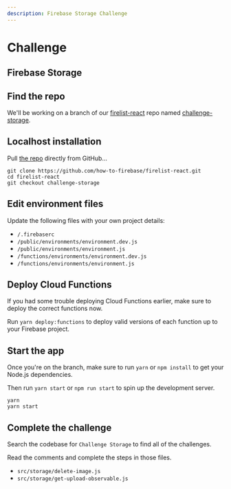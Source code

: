 ```yaml
---
description: Firebase Storage Challenge
---
```


# Challenge

## Firebase Storage

## Find the repo

We'll be working on a branch of our [firelist-react](https://github.com/how-to-firebase/firelist-react) repo named [challenge-storage](https://github.com/how-to-firebase/firelist-react/tree/challenge-storage).

## Localhost installation

Pull [the repo](https://github.com/how-to-firebase/firelist-react) directly from GitHub...

```text
git clone https://github.com/how-to-firebase/firelist-react.git
cd firelist-react
git checkout challenge-storage
```

## Edit environment files

Update the following files with your own project details:

* `/.firebaserc`
* `/public/environments/environment.dev.js`
* `/public/environments/environment.js`
* `/functions/environments/environment.dev.js`
* `/functions/environments/environment.js`

## Deploy Cloud Functions

If you had some trouble deploying Cloud Functions earlier, make sure to deploy the correct functions now.

Run `yarn deploy:functions` to deploy valid versions of each function up to your Firebase project.

## Start the app

Once you're on the branch, make sure to run `yarn` or `npm install` to get your Node.js dependencies.

Then run `yarn start` or `npm run start` to spin up the development server.

```text
yarn
yarn start
```

## Complete the challenge

Search the codebase for `Challenge Storage` to find all of the challenges.

Read the comments and complete the steps in those files.

- `src/storage/delete-image.js`
- `src/storage/get-upload-observable.js`

